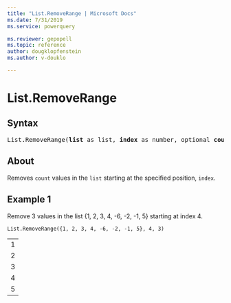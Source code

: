 ```yaml
---
title: "List.RemoveRange | Microsoft Docs"
ms.date: 7/31/2019
ms.service: powerquery

ms.reviewer: gepopell
ms.topic: reference
author: dougklopfenstein
ms.author: v-douklo

---
```

# List.RemoveRange

## Syntax

<pre>
List.RemoveRange(<b>list</b> as list, <b>index</b> as number, optional <b>count</b> as nullable number) as list
</pre>
  
## About  
Removes `count` values in the `list` starting at the specified position, `index`.

## Example 1
Remove 3 values in the list {1, 2, 3, 4, -6, -2, -1, 5} starting at index 4.

```powerquery-m
List.RemoveRange({1, 2, 3, 4, -6, -2, -1, 5}, 4, 3)
```

<table> <tr><td>1</td></tr> <tr><td>2</td></tr> <tr><td>3</td></tr> <tr><td>4</td></tr> <tr><td>5</td></tr> </table>
